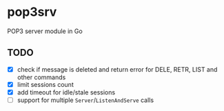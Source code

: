 # pop3srv
POP3 server module in Go

## TODO
 * [x] check if message is deleted and return error for DELE, RETR, LIST and other commands
 * [x] limit sessions count
 * [x] add timeout for idle/stale sessions
 * [ ] support for multiple `Server`/`ListenAndServe` calls